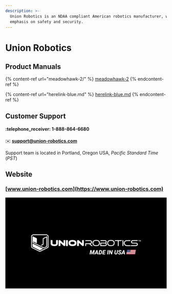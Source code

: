 ```yaml
---
description: >-
  Union Robotics is an NDAA compliant American robotics manufacturer, with
  emphasis on safety and security.
---
```


# Union Robotics

## Product Manuals

{% content-ref url="meadowhawk-2/" %}
[meadowhawk-2](meadowhawk-2/)
{% endcontent-ref %}

{% content-ref url="herelink-blue.md" %}
[herelink-blue.md](herelink-blue.md)
{% endcontent-ref %}

## Customer Support

#### :telephone\_receiver: 1-888-864-6680

:envelope: **support@union-robotics.com**

Support team is located in Portland, Oregon USA, _Pacific Standard Time_ (_PST_)

## Website

### [www.union-robotics.com](https://www.union-robotics.com)

![](../../../.gitbook/assets/UR-LOGO.jpeg)
